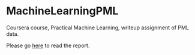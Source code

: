 # MachineLearningPML
Coursera course, Practical Machine Learning, writeup assignment of PML data.

Please go <a href="http://r2evans.github.io/MachineLearningPML/fitness-devices.html">here</a> to read the report.
